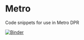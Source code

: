 # Metro

Code snippets for use in Metro DPR

[![Binder](https://mybinder.org/badge_logo.svg)](https://mybinder.org/v2/gh/rambail/Metro/HEAD)
